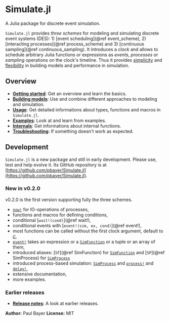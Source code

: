 # Simulate.jl

A Julia package for discrete event simulation.

`Simulate.jl` provides *three schemes* for modeling and simulating discrete event systems (DES): 1) [event scheduling](@ref event_scheme), 2) [interacting processes](@ref process_scheme) and 3) [continuous sampling](@ref continuous_sampling). It introduces a *clock* and allows to schedule arbitrary Julia functions or expressions as *events*, *processes* or *sampling* operations on the clock's timeline. Thus it provides [simplicity](intro.md) and [flexibility](approach.md) in building models and performance in simulation.

## Overview

- [**Getting started**](intro.md): Get an overview and learn the basics.
- [**Building models**](approach.md): Use and combine different approaches to modeling and simulation.
- [**Usage**](usage.md): Get detailed informations about types, functions and macros in `Simulate.jl`.
- [**Examples**](examples/examples.md): Look at and learn from examples.
- [**Internals**](internals.md): Get informations about internal functions.
- [**Troubleshooting**](troubleshooting.md): If something doesn't work as expected.

## Development

`Simulate.jl` is a new package and still in early development. Please use, test and help  evolve it. Its GitHub repository is at [https://github.com/pbayer/Simulate.jl](https://github.com/pbayer/Simulate.jl).

### New in v0.2.0

v0.2.0 is the first version supporting fully the three schemes.

- [`now!`](@ref) for IO-operations of processes,
- functions and macros for defining conditions,
- conditional [`wait!(cond)`](@ref wait!),
- conditional events with [`event!(sim, ex, cond)`](@ref event!),
- most functions can be called without the first clock argument, default to [`𝐶`](@ref),
- [`event!`](@ref) takes an expression or a [`SimFunction`](@ref) or a tuple or an array of them,
- introduced aliases: [`SF`](@ref SimFunction) for [`SimFunction`](@ref) and [`SP`](@ref SimProcess) for [`SimProcess`](@ref)
- introduced process-based simulation: [`SimProcess`](@ref) and [`process!`](@ref) and [`delay!`](@ref),
- extensive documentation,
- more examples.

### Earlier releases

- [**Release notes**](history.md): A look at earlier releases.

**Author:** Paul Bayer
**License:** MIT
